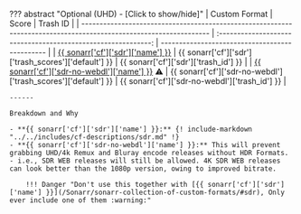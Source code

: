 ??? abstract "Optional (UHD) - [Click to show/hide]"
    | Custom Format                                                                                                     |                             Score                             | Trash ID                                       |
    | ----------------------------------------------------------------------------------------------------------------- | :-----------------------------------------------------------: | ---------------------------------------------- |
    | [{{ sonarr['cf']['sdr']['name'] }}](/Sonarr/sonarr-collection-of-custom-formats/#sdr)                             |     {{ sonarr['cf']['sdr']['trash_scores']['default'] }}      | {{ sonarr['cf']['sdr']['trash_id'] }}          |
    | [{{ sonarr['cf']['sdr-no-webdl']['name'] }}](/Sonarr/sonarr-collection-of-custom-formats/#sdr-no-webdl) :warning: | {{ sonarr['cf']['sdr-no-webdl']['trash_scores']['default'] }} | {{ sonarr['cf']['sdr-no-webdl']['trash_id'] }} |

    ------

    Breakdown and Why

    - **{{ sonarr['cf']['sdr']['name'] }}:** {! include-markdown "../../includes/cf-descriptions/sdr.md" !}
    - **{{ sonarr['cf']['sdr-no-webdl']['name'] }}:** This will prevent grabbing UHD/4k Remux and Bluray encode releases without HDR Formats. - i.e., SDR WEB releases will still be allowed. 4K SDR WEB releases can look better than the 1080p version, owing to improved bitrate.

        !!! Danger "Don't use this together with [{{ sonarr['cf']['sdr']['name'] }}](/Sonarr/sonarr-collection-of-custom-formats/#sdr), Only ever include one of them :warning:"
